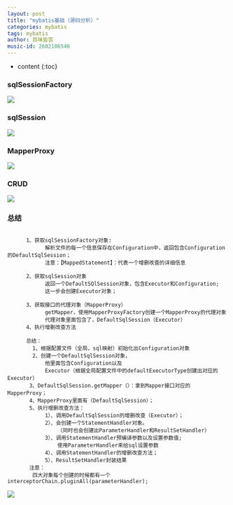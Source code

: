 ```yaml
---
layout: post
title: "mybatis基础（源码分析）"
categories: mybatis
tags: mybatis
author: 百味皆苦
music-id: 2602106546
---
```


* content
{:toc}
### sqlSessionFactory

![](https://baiweijieku-1253737556.cos.ap-beijing.myqcloud.com/images/202302101736832.png)



### sqlSession

![](https://baiweijieku-1253737556.cos.ap-beijing.myqcloud.com/images/202302101736290.png)



### MapperProxy

![](https://baiweijieku-1253737556.cos.ap-beijing.myqcloud.com/images/202302101736441.png)



### CRUD

![](https://baiweijieku-1253737556.cos.ap-beijing.myqcloud.com/images/202302101736262.png)



### 总结

```properties

	  1、获取sqlSessionFactory对象:
	  		解析文件的每一个信息保存在Configuration中，返回包含Configuration的DefaultSqlSession；
	  		注意：【MappedStatement】：代表一个增删改查的详细信息
	  
	  2、获取sqlSession对象
	  		返回一个DefaultSQlSession对象，包含Executor和Configuration;
	  		这一步会创建Executor对象；
	 
	  3、获取接口的代理对象（MapperProxy）
	  		getMapper，使用MapperProxyFactory创建一个MapperProxy的代理对象
	  		代理对象里面包含了，DefaultSqlSession（Executor）
	  4、执行增删改查方法
	  
	  总结：
	  	1、根据配置文件（全局，sql映射）初始化出Configuration对象
	  	2、创建一个DefaultSqlSession对象，
	 		他里面包含Configuration以及
	  		Executor（根据全局配置文件中的defaultExecutorType创建出对应的Executor）
	   3、DefaultSqlSession.getMapper（）：拿到Mapper接口对应的MapperProxy；
	   4、MapperProxy里面有（DefaultSqlSession）；
	   5、执行增删改查方法：
	   		1）、调用DefaultSqlSession的增删改查（Executor）；
	   		2）、会创建一个StatementHandler对象。
	   			（同时也会创建出ParameterHandler和ResultSetHandler）
	  		3）、调用StatementHandler预编译参数以及设置参数值;
	   			使用ParameterHandler来给sql设置参数
	   		4）、调用StatementHandler的增删改查方法；
	   		5）、ResultSetHandler封装结果
	   注意：
	   	四大对象每个创建的时候都有一个interceptorChain.pluginAll(parameterHandler); 
```



![](https://baiweijieku-1253737556.cos.ap-beijing.myqcloud.com/images/202302101737753.png)